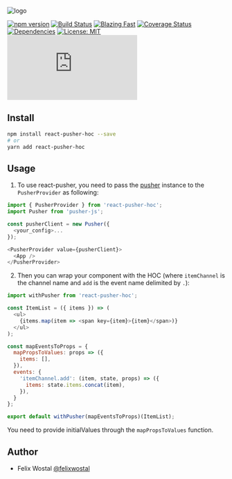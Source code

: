 ![logo](https://i.ibb.co/yRjS2cd/react-pusher-hoc-logo.png)

[![npm version](https://badge.fury.io/js/react-pusher-hoc.svg)](https://badge.fury.io/js/react-pusher-hoc)
[![Build Status](https://travis-ci.org/fel1xw/react-pusher-hoc.svg?branch=master)](https://travis-ci.org/fel1xw/react-pusher-hoc)
[![Blazing Fast](https://badgen.now.sh/badge/speed/blazing%20%F0%9F%94%A5/green)](https://npm.im/react-pusher-hoc)
[![Coverage Status](https://coveralls.io/repos/github/fel1xw/react-pusher-hoc/badge.svg?branch=master)](https://coveralls.io/github/fel1xw/react-pusher-hoc?branch=master)
[![Dependencies](https://david-dm.org/fel1xw/react-pusher-hoc.svg)](https://david-dm.org/fel1xw/react-pusher-hoc.svg)
[![License: MIT](https://img.shields.io/badge/License-MIT-yellow.svg)](https://opensource.org/licenses/MIT)
[![gzip size](http://img.badgesize.io/https://unpkg.com/react-pusher-hoc@latest/dist/index.js?compression=gzip)](https://unpkg.com/react-pusher-hoc@latest/dist/index.js)

## Install
```sh
npm install react-pusher-hoc --save
# or
yarn add react-pusher-hoc
```

## Usage
1. To use react-pusher, you need to pass the [pusher](https://github.com/pusher/pusher-js) instance to the `PusherProvider` as following:
```js
import { PusherProvider } from 'react-pusher-hoc';
import Pusher from 'pusher-js';

const pusherClient = new Pusher({
  <your_config>...
});

<PusherProvider value={pusherClient}>
  <App />
</PusherProvider>
```

2. Then you can wrap your component with the HOC (where `itemChannel` is the channel name and `add` is the event name delimited by `.`):

```js
import withPusher from 'react-pusher-hoc';

const ItemList = ({ items }) => (
  <ul>
    {items.map(item => <span key={item}>{item}</span>)}
  </ul>
);

const mapEventsToProps = {
  mapPropsToValues: props => ({
    items: [],
  }),
  events: {
    'itemChannel.add': (item, state, props) => ({
      items: state.items.concat(item),
    }),
  }
};

export default withPusher(mapEventsToProps)(ItemList);
```

You need to provide initialValues through the `mapPropsToValues` function.

## Author

* Felix Wostal [@felixwostal](https://twitter.com/felixwostal)
